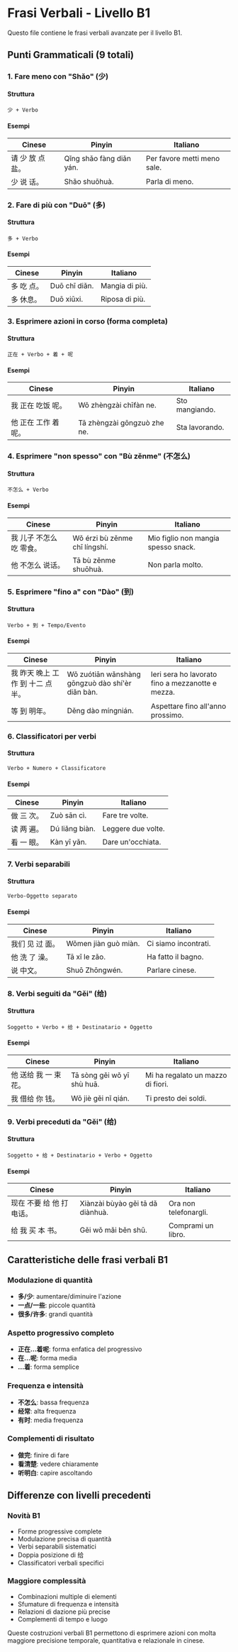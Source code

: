# Frasi Verbali - Livello B1

Questo file contiene le frasi verbali avanzate per il livello B1.

## Punti Grammaticali (9 totali)

### 1. Fare meno con "Shǎo" (少)

#### Struttura

```text
少 + Verbo
```

#### Esempi

| Cinese | Pinyin | Italiano |
| -------- | -------- | ---------- |
| 请 少 放 点 盐。 | Qǐng shǎo fàng diǎn yán. | Per favore metti meno sale. |
| 少 说 话。 | Shǎo shuōhuà. | Parla di meno. |

### 2. Fare di più con "Duō" (多)

#### Struttura

```text
多 + Verbo
```

#### Esempi

| Cinese | Pinyin | Italiano |
| -------- | -------- | ---------- |
| 多 吃 点。 | Duō chī diǎn. | Mangia di più. |
| 多 休息。 | Duō xiūxi. | Riposa di più. |

### 3. Esprimere azioni in corso (forma completa)

#### Struttura

```text
正在 + Verbo + 着 + 呢
```

#### Esempi

| Cinese | Pinyin | Italiano |
| -------- | -------- | ---------- |
| 我 正在 吃饭 呢。 | Wǒ zhèngzài chīfàn ne. | Sto mangiando. |
| 他 正在 工作 着 呢。 | Tā zhèngzài gōngzuò zhe ne. | Sta lavorando. |

### 4. Esprimere "non spesso" con "Bù zěnme" (不怎么)

#### Struttura

```text
不怎么 + Verbo
```

#### Esempi

| Cinese | Pinyin | Italiano |
| -------- | -------- | ---------- |
| 我 儿子 不怎么 吃 零食。 | Wǒ érzi bù zěnme chī língshí. | Mio figlio non mangia spesso snack. |
| 他 不怎么 说话。 | Tā bù zěnme shuōhuà. | Non parla molto. |

### 5. Esprimere "fino a" con "Dào" (到)

#### Struttura

```text
Verbo + 到 + Tempo/Evento
```

#### Esempi

| Cinese | Pinyin | Italiano |
| -------- | -------- | ---------- |
| 我 昨天 晚上 工作 到 十二 点 半。 | Wǒ zuótiān wǎnshàng gōngzuò dào shí'èr diǎn bàn. | Ieri sera ho lavorato fino a mezzanotte e mezza. |
| 等 到 明年。 | Děng dào míngnián. | Aspettare fino all'anno prossimo. |

### 6. Classificatori per verbi

#### Struttura

```text
Verbo + Numero + Classificatore
```

#### Esempi

| Cinese | Pinyin | Italiano |
| -------- | -------- | ---------- |
| 做 三 次。 | Zuò sān cì. | Fare tre volte. |
| 读 两 遍。 | Dú liǎng biàn. | Leggere due volte. |
| 看 一 眼。 | Kàn yī yǎn. | Dare un'occhiata. |

### 7. Verbi separabili

#### Struttura

```text
Verbo-Oggetto separato
```

#### Esempi

| Cinese | Pinyin | Italiano |
| -------- | -------- | ---------- |
| 我们 见 过 面。 | Wǒmen jiàn guò miàn. | Ci siamo incontrati. |
| 他 洗 了 澡。 | Tā xǐ le zǎo. | Ha fatto il bagno. |
| 说 中文。 | Shuō Zhōngwén. | Parlare cinese. |

### 8. Verbi seguiti da "Gěi" (给)

#### Struttura

```text
Soggetto + Verbo + 给 + Destinatario + Oggetto
```

#### Esempi

| Cinese | Pinyin | Italiano |
| -------- | -------- | ---------- |
| 他 送给 我 一 束 花。 | Tā sòng gěi wǒ yī shù huā. | Mi ha regalato un mazzo di fiori. |
| 我 借给 你 钱。 | Wǒ jiè gěi nǐ qián. | Ti presto dei soldi. |

### 9. Verbi preceduti da "Gěi" (给)

#### Struttura

```text
Soggetto + 给 + Destinatario + Verbo + Oggetto
```

#### Esempi

| Cinese | Pinyin | Italiano |
| -------- | -------- | ---------- |
| 现在 不要 给 他 打 电话。 | Xiànzài bùyào gěi tā dǎ diànhuà. | Ora non telefonargli. |
| 给 我 买 本 书。 | Gěi wǒ mǎi běn shū. | Comprami un libro. |

## Caratteristiche delle frasi verbali B1

### Modulazione di quantità

- **多/少**: aumentare/diminuire l'azione
- **一点/一些**: piccole quantità
- **很多/许多**: grandi quantità

### Aspetto progressivo completo

- **正在...着呢**: forma enfatica del progressivo
- **在...呢**: forma media
- **...着**: forma semplice

### Frequenza e intensità

- **不怎么**: bassa frequenza
- **经常**: alta frequenza
- **有时**: media frequenza

### Complementi di risultato

- **做完**: finire di fare
- **看清楚**: vedere chiaramente
- **听明白**: capire ascoltando

## Differenze con livelli precedenti

### Novità B1

- Forme progressive complete
- Modulazione precisa di quantità
- Verbi separabili sistematici
- Doppia posizione di 给
- Classificatori verbali specifici

### Maggiore complessità

- Combinazioni multiple di elementi
- Sfumature di frequenza e intensità
- Relazioni di dazione più precise
- Complementi di tempo e luogo

Queste costruzioni verbali B1 permettono di esprimere azioni con molta maggiore precisione temporale, quantitativa e relazionale in cinese.
